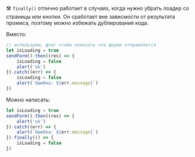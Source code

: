🛠 `finally()` отлично работает в случаях, когда нужно убрать лоадер со страницы или кнопки. Он сработает вне зависмости от результата промиса, поэтому можно избежать дублирования кода.

Вместо:

```js
// используем, флаг чтобы показать что форма отправляется
let isLoading = true
sendForm().then((res) => {
    isLoading = false
    alert('ok')
}).catch((err) => {
    isLoading = false
    alert(`Ошибка: ${err.message}`)
})
```

Можно написать:

```js
let isLoading = true
sendForm().then((res) => {
    alert('ok')
}).catch((err) => {
    alert(`Ошибка: ${err.message}`)
}).finally(() => {
    isLoading = false
})
```
